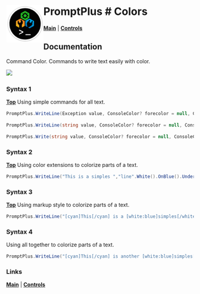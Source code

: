 # <img align="left" width="100" height="100" src="./images/icon.png"> PromptPlus # Colors
[**Main**](index.md#help) | 
[**Controls**](index.md#apis) 

## Documentation
Command Color. Commands to write text easily with color.

![](./images/Color.gif)

### Syntax 1
[**Top**](#promptplus--colors)
Using simple commands for all text.

```csharp
PromptPlus.WriteLine(Exception value, ConsoleColor? forecolor = null, ConsoleColor? backcolor = null)
````

```csharp
PromptPlus.WriteLine(string value, ConsoleColor? forecolor = null, ConsoleColor? backcolor = null, bool underline = false)
````

```csharp
PromptPlus.Write(string value, ConsoleColor? forecolor = null, ConsoleColor? backcolor = null, bool underline = false)
````

### Syntax 2
[**Top**](#promptplus--colors)
Using color extensions to colorize parts of a text.

```csharp
PromptPlus.WriteLine("This is a simples ","line".White().OnBlue().Underline(), " with ", "color".Red());
````

### Syntax 3
[**Top**](#promptplus--colors)
Using markup style to colorize parts of a text.

```csharp
PromptPlus.WriteLine("[cyan]This[/cyan] is a [white:blue]simples[/white:blue] line with [red!u]color[/red!u].");
````
### Syntax 4
Using all together to colorize parts of a text.

```csharp
PromptPlus.WriteLine("[cyan]This[/cyan] is another [white:blue]simples[/white:blue] line using [red!u]Mask[/red!u].".Mask(ConsoleColor.DarkRed));
````

### Links
[**Main**](index.md#help) | 
[**Controls**](index.md#apis) 


